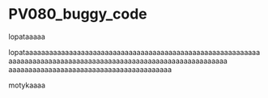 # PV080_buggy_code


lopataaaaa




lopataaaaaaaaaaaaaaaaaaaaaaaaaaaaaaaaaaaaaaaaaaaaaaaaaaaaaaaaaaaaaaaaaaaaaaaaaaaaaaaaaaaaaaaaaaaaaaaaaaaaaaaaaaaaaaaaaa aaaaaaaaaaaaaaaaaaaaaaaaaaaaaaaaaaaaaaaaa



motykaaaa
